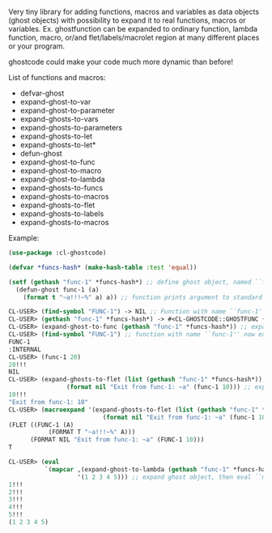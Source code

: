 Very tiny library for adding functions, macros and variables as data objects (ghost objects) with possibility to expand it to real
functions, macros or variables. Ex. ghostfunction can be expanded to ordinary function, lambda function, macro, or/and
flet/labels/macrolet region at many different places or your program.

ghostcode could make your code much more dynamic than before!


List of functions and macros:

* defvar-ghost
* expand-ghost-to-var
* expand-ghost-to-parameter
* expand-ghosts-to-vars
* expand-ghosts-to-parameters
* expand-ghosts-to-let
* expand-ghosts-to-let*
* defun-ghost
* expand-ghost-to-func
* expand-ghost-to-macro
* expand-ghost-to-lambda
* expand-ghosts-to-funcs
* expand-ghosts-to-macros
* expand-ghosts-to-flet
* expand-ghosts-to-labels
* expand-ghosts-to-macros


Example:

```lisp
(use-package :cl-ghostcode)

(defvar *funcs-hash* (make-hash-table :test 'equal))

(setf (gethash "func-1" *funcs-hash*) ;; define ghost object, named ``func-1'' and put it to hashtable
  (defun-ghost func-1 (a)
    (format t "~a!!!~%" a) a)) ;; function prints argument to standard output then gives this argument

CL-USER> (find-symbol "FUNC-1") -> NIL ;; Function with name ``func-1'' does not exists
CL-USER> (gethash "func-1" *funcs-hash*) -> #<CL-GHOSTCODE::GHOSTFUNC {10071E7F83}> ;; ghost object exists
CL-USER> (expand-ghost-to-func (gethash "func-1" *funcs-hash*)) ;; expand ghost object to ordinary function
CL-USER> (find-symbol "FUNC-1") ;; function with name ``func-1'' now exists
FUNC-1
:INTERNAL
CL-USER> (func-1 20)
20!!!
NIL
CL-USER> (expand-ghosts-to-flet (list (gethash "func-1" *funcs-hash*))
				(format nil "Exit from func-1: ~a" (func-1 10))) ;; expand ghost object to ``let'' binding
10!!!
"Exit from func-1: 10"
CL-USER> (macroexpand '(expand-ghosts-to-flet (list (gethash "func-1" *funcs-hash*)) ;; let`s try to expand this macro
					      (format nil "Exit from func-1: ~a" (func-1 10))))
(FLET ((FUNC-1 (A)
	       (FORMAT T "~a!!!~%" A)))
      (FORMAT NIL "Exit from func-1: ~a" (FUNC-1 10)))
T

CL-USER> (eval 
          `(mapcar ,(expand-ghost-to-lambda (gethash "func-1" *funcs-hash*))
                   '(1 2 3 4 5))) ;; expand ghost object, then eval ``mapcar''
1!!!
2!!!
3!!!
4!!!
5!!!
(1 2 3 4 5)

```
